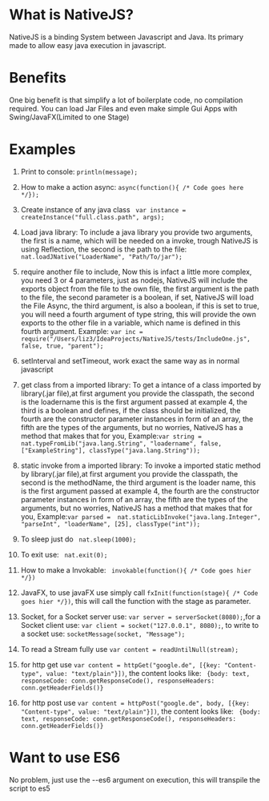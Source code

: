 # What is NativeJS?
NativeJS is a binding System between Javascript and Java.
Its primary made to allow easy java execution in javascript.

# Benefits
One big benefit is that simplify a lot of boilerplate code, no compilation required.
You can load Jar Files and even make simple Gui Apps with Swing/JavaFX(Limited to one Stage)

# Examples
1. Print to console: ``` println(message); ```

2. How to make a action async: ``` async(function(){
/* Code goes here */}); ```

3. Create instance of any java class ``` var instance = createInstance("full.class.path", args);```

4. Load java library: To include a java library you provide two arguments, the first is a name, which will be needed on a invoke, 
trough NativeJS is using Reflection, the second is the path to the file:
``` nat.loadJNative("LoaderName", "Path/To/jar"); ```

5. require another file to include,
Now this is infact a little more complex, you need 3 or 4 parameters, just as nodejs, NativeJS
will include the exports object from the file to the own file, the first argument is the path to the file, the second parameter is a boolean, if set,
NativeJS will load the File Async, the third argument, is also a boolean, if this is set to true,
you will need a fourth argument of type string, this will provide the own exports to the other file in a variable, which name is defined in this fourth argument.
Example: ``` var inc = require("/Users/liz3/IdeaProjects/NativeJS/tests/IncludeOne.js", false, true, "parent"); ```

6. setInterval and setTimeout, work exact the same way as in normal javascript

7. get class from a imported library: To get a intance of a class imported by library(.jar file),at first argument you provide the classpath,
the second is the loadername this is the first argument passed at example 4, the third is a boolean and defines, if the class should be initialized,
the fourth are the constructor parameter instances in form of an array, the fifth are the types of the arguments, but no worries, NativeJS has a method that makes that for you,
Example:``` var string =  nat.typeFromLib("java.lang.String", "loadername", false, ["ExampleString"], classType("java.lang.String")); ```

8. static invoke from a imported library: To invoke a imported static method by library(.jar file),at first argument you provide the classpath,
the second is the methodName, the third argument is the loader name, this is the first argument passed at example 4,
the fourth are the constructor parameter instances in form of an array, the fifth are the types of the arguments, but no worries, NativeJS has a method that makes that for you,
Example:``` var parsed =  nat.staticLibInvoke("java.lang.Integer", "parseInt", "loaderName", [25], classType("int")); ```

9. To sleep just do ``` nat.sleep(1000);```

10. To exit use:  ``` nat.exit(0);```

11. How to make a Invokable: ``` invokable(function(){
/* Code goes hier */})```

12. JavaFX, to use javaFX use simply call ``` fxInit(function(stage){ /* Code goes hier */}) ```, this will call the function with the stage as parameter.
                                          
13. Socket, for a Socket server use: ``` var server = serverSocket(8080); ```,for a Socket client use: ``` var client = socket("127.0.0.1", 8080); ```, to write to a socket use: ``` socketMessage(socket, "Message"); ```   
 
14. To read a Stream fully use ``` var content = readUntilNull(stream); ```
          
15. for http get use ``` var content = httpGet("google.de", [{key: "Content-type", value: "text/plain"}]) ```, the content looks like: ``` {body: text, responseCode: conn.getResponseCode(), responseHeaders: conn.getHeaderFields()}```

16. for http post use ``` var content = httpPost("google.de", body, [{key: "Content-type", value: "text/plain"}]) ```, the content looks like: ``` {body: text, responseCode: conn.getResponseCode(), responseHeaders: conn.getHeaderFields()}```



# Want to use ES6
No problem, just use the --es6 argument on execution, this will transpile the script to es5